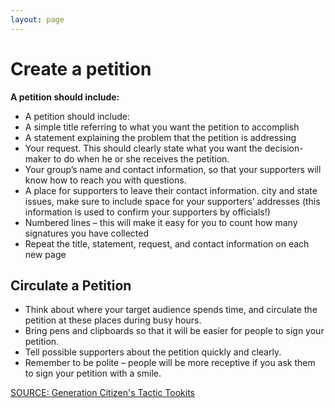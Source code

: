 ```yaml
---
layout: page
---
```


Create a petition
=================
**A petition should include:**
* A petition should include:
* A simple title referring to what you want the petition to accomplish
* A statement explaining the problem that the petition is addressing
* Your request. This should clearly state what you want the decision-maker to do when he or she receives the petition.
* Your group’s name and contact information, so that your supporters will know how to reach you with questions.
* A place for supporters to leave their contact information. city and state issues, make sure to include space for your supporters’ addresses (this information is used to confirm your supporters by officials!)
* Numbered lines – this will make it easy for you to count how many signatures you have collected
* Repeat the title, statement, request, and contact information on each new page

Circulate a Petition
---------------

* Think about where your target audience spends time, and circulate the petition at these places during busy hours.
* Bring pens and clipboards so that it will be easier for people to sign your petition.
* Tell possible supporters about the petition quickly and clearly.
* Remember to be polite – people will be more receptive if you ask them to sign your petition with a smile.

[SOURCE: Generation Citizen's Tactic Tookits]( http://generationcitizenma.weebly.com/uploads/4/8/8/4/4884795/v7.5_tactic_toolkits.pdf)
